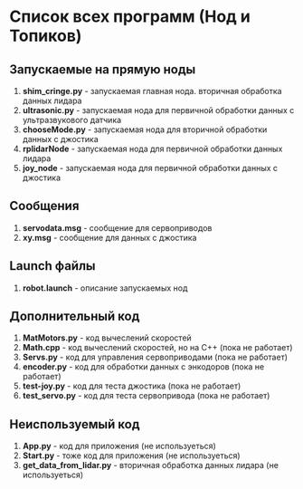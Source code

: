 # Список всех программ (Нод и Топиков)

## Запускаемые на прямую ноды
1. **shim_cringe.py** - запускаемая главная нода. вторичная обработка данных лидара
2. **ultrasonic.py** - запускаемая нода для первичной обработки данных с ультразвукового датчика
3. **chooseMode.py** - запускаемая нода для вторичной обработки данных с джостика
4. **rplidarNode** - запускаемая нода для первичной обработки данных лидара
5. **joy_node** - запускаемая нода для первичной обработки данных с джостика

## Сообщения
1. **servodata.msg** - сообщение для сервоприводов
2. **xy.msg** - сообщение для данных с джостика

## Launch файлы
1. **robot.launch** - описание запускаемых нод

## Дополнительный код
1. **MatMotors.py** - код вычеслений скоростей
2. **Math.cpp** - код вычеслений скоростей, но на C++ (пока не работает)
3. **Servs.py** - код для управления сервоприводами (пока не работает)
4. **encoder.py** - код для обработки данных с энкодоров (пока не работает)
5. **test-joy.py** - код для теста джостика (пока не работает)
6. **test_servo.py** - код для теста сервопривода (пока не работает)

## Неиспользуемый код
1. **App.py** - код для приложения (не используеться)
2. **Start.py** - тоже код для приложения (не используеться)
3. **get_data_from_lidar.py** - вторичная обработка данных лидара (не используеться)